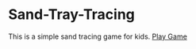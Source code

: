 # Sand-Tray-Tracing
This is a simple sand tracing game for kids.
[Play Game]( https://coding-interface.github.io/Sand-Tray-Tracing/)